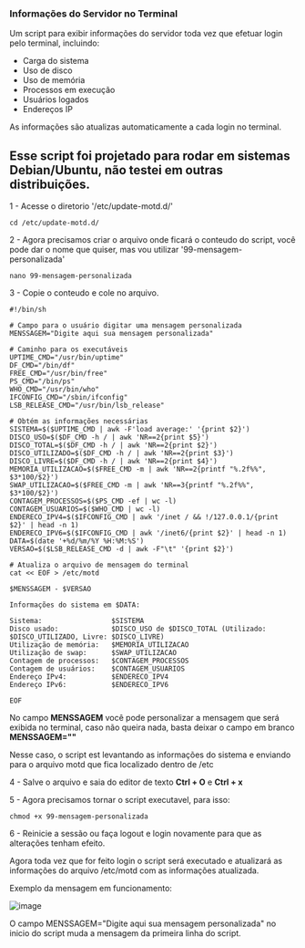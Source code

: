 ### Informações do Servidor no Terminal

Um script para exibir informações do servidor toda vez que efetuar login pelo terminal, incluindo:

- Carga do sistema
- Uso de disco
- Uso de memória
- Processos em execução
- Usuários logados
- Endereços IP

As informações são atualizas automaticamente a cada login no terminal.


## Esse script foi projetado para rodar em sistemas Debian/Ubuntu, não testei em outras distribuições.


1 - Acesse o diretorio '/etc/update-motd.d/'

    cd /etc/update-motd.d/

2 - Agora precisamos criar o arquivo onde ficará o conteudo do script, você pode dar o nome que quiser, mas vou utilizar '99-mensagem-personalizada'

    nano 99-mensagem-personalizada

3 - Copie o conteudo e cole no arquivo.

    #!/bin/sh

    # Campo para o usuário digitar uma mensagem personalizada
    MENSSAGEM="Digite aqui sua mensagem personalizada"

    # Caminho para os executáveis
    UPTIME_CMD="/usr/bin/uptime"
    DF_CMD="/bin/df"
    FREE_CMD="/usr/bin/free"
    PS_CMD="/bin/ps"
    WHO_CMD="/usr/bin/who"
    IFCONFIG_CMD="/sbin/ifconfig"
    LSB_RELEASE_CMD="/usr/bin/lsb_release"

    # Obtém as informações necessárias
    SISTEMA=$($UPTIME_CMD | awk -F'load average:' '{print $2}')
    DISCO_USO=$($DF_CMD -h / | awk 'NR==2{print $5}')
    DISCO_TOTAL=$($DF_CMD -h / | awk 'NR==2{print $2}')
    DISCO_UTILIZADO=$($DF_CMD -h / | awk 'NR==2{print $3}')
    DISCO_LIVRE=$($DF_CMD -h / | awk 'NR==2{print $4}')
    MEMORIA_UTILIZACAO=$($FREE_CMD -m | awk 'NR==2{printf "%.2f%%", $3*100/$2}')
    SWAP_UTILIZACAO=$($FREE_CMD -m | awk 'NR==3{printf "%.2f%%", $3*100/$2}')
    CONTAGEM_PROCESSOS=$($PS_CMD -ef | wc -l)
    CONTAGEM_USUARIOS=$($WHO_CMD | wc -l)
    ENDERECO_IPV4=$($IFCONFIG_CMD | awk '/inet / && !/127.0.0.1/{print $2}' | head -n 1)
    ENDERECO_IPV6=$($IFCONFIG_CMD | awk '/inet6/{print $2}' | head -n 1)
    DATA=$(date '+%d/%m/%Y %H:%M:%S')
    VERSAO=$($LSB_RELEASE_CMD -d | awk -F"\t" '{print $2}')

    # Atualiza o arquivo de mensagem do terminal
    cat << EOF > /etc/motd

    $MENSSAGEM - $VERSAO

    Informações do sistema em $DATA:

    Sistema:                 $SISTEMA
    Disco usado:             $DISCO_USO de $DISCO_TOTAL (Utilizado: $DISCO_UTILIZADO, Livre: $DISCO_LIVRE)
    Utilização de memória:   $MEMORIA_UTILIZACAO
    Utilização de swap:      $SWAP_UTILIZACAO
    Contagem de processos:   $CONTAGEM_PROCESSOS
    Contagem de usuários:    $CONTAGEM_USUARIOS
    Endereço IPv4:           $ENDERECO_IPV4
    Endereço IPv6:           $ENDERECO_IPV6

    EOF


No campo **MENSSAGEM** você pode personalizar a mensagem que será exibida no terminal, caso não queira nada, basta deixar o campo em branco **MENSSAGEM=""**

Nesse caso, o script est levantando as informações do sistema e enviando para o arquivo motd que fica localizado dentro de /etc 

4 - Salve o arquivo e saia do editor de texto **Ctrl + O** e **Ctrl + x**

5 - Agora precisamos tornar o script executavel, para isso:

    chmod +x 99-mensagem-personalizada

6 - Reinicie a sessão ou faça logout e login novamente para que as alterações tenham efeito.

Agora toda vez que for feito login o script será executado e atualizará as informações do arquivo /etc/motd com as informações atualizada.

Exemplo da mensagem em funcionamento:

![image](https://github.com/zudefoque/Informacoes-do-Servidor-Terminal/assets/47385049/a2c8a413-e91c-48d5-b8e4-ab488b14c07d)

O campo MENSSAGEM="Digite aqui sua mensagem personalizada" no inicio do script muda a mensagem da primeira linha do script.
